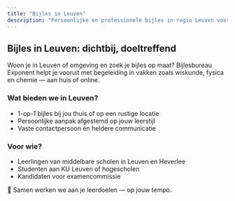 ```yaml
---
title: "Bijles in Leuven"
description: "Persoonlijke en professionele bijles in regio Leuven voor wiskunde, fysica, chemie en meer. Voor middelbaar en hoger onderwijs."
---
```


## Bijles in Leuven: dichtbij, doeltreffend

Woon je in Leuven of omgeving en zoek je bijles op maat? Bijlesbureau Exponent helpt je vooruit met begeleiding in vakken zoals wiskunde, fysica en chemie — aan huis of online.

### Wat bieden we in Leuven?

- 1-op-1 bijles bij jou thuis of op een rustige locatie
- Persoonlijke aanpak afgestemd op jouw leerstijl
- Vaste contactpersoon en heldere communicatie

### Voor wie?

- Leerlingen van middelbare scholen in Leuven en Heverlee
- Studenten aan KU Leuven of hogescholen
- Kandidaten voor examencommissie

🎯 Samen werken we aan je leerdoelen — op jouw tempo.
